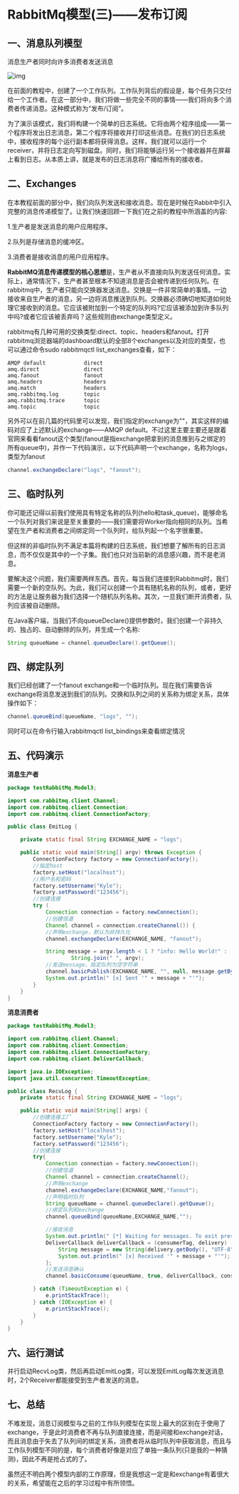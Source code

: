 # RabbitMq模型(三)——发布订阅

## 一、消息队列模型

消息生产者同时向许多消费者发送消息

![img](http://kyle-pic.oss-cn-hangzhou.aliyuncs.com/img/RabbitMqPubSub.png)

在前面的教程中，创建了一个工作队列。工作队列背后的假设是，每个任务只交付给一个工作者。在这一部分中，我们将做一些完全不同的事情——我们将向多个消费者传递消息。这种模式称为“发布/订阅”。

为了演示该模式，我们将构建一个简单的日志系统。它将由两个程序组成——第一个程序将发出日志消息，第二个程序将接收并打印这些消息。在我们的日志系统中，接收程序的每个运行副本都将获得消息。这样，我们就可以运行一个receiver，并将日志定向写到磁盘。同时，我们将能够运行另一个接收器并在屏幕上看到日志。从本质上讲，就是发布的日志消息将广播给所有的接收者。



## 二、Exchanges

在本教程前面的部分中，我们向队列发送和接收消息。现在是时候在Rabbit中引入完整的消息传递模型了。让我们快速回顾一下我们在之前的教程中所涵盖的内容:

1.生产者是发送消息的用户应用程序。

2.队列是存储消息的缓冲区。

3.消费者是接收消息的用户应用程序。

**RabbitMQ消息传递模型的核心思想**是，生产者从不直接向队列发送任何消息。实际上，通常情况下，生产者甚至根本不知道消息是否会被传递到任何队列。在rabbitmq中，生产者只能向交换器发送消息。交换是一件非常简单的事情。一边接收来自生产者的消息，另一边将消息推送到队列。交换器必须确切地知道如何处理它接收到的消息。它应该被附加到一个特定的队列吗?它应该被添加到许多队列中吗?或者它应该被丢弃吗？这些规则由exchange类型定义。

rabbitmq有几种可用的交换类型:direct、topic、headers和fanout。打开rabbitmq浏览器端的dashboard默认的全部8个exchanges以及对应的类型，也可以通过命令sudo rabbitmqctl list_exchanges查看，如下：

```
AMQP default			direct
amq.direct				direct
amq.fanout				fanout
amq.headers				headers
amq.match				headers
amq.rabbitmq.log		topic
amq.rabbitmq.trace		topic
amq.topic				topic
```

另外可以在前几篇的代码里可以发现，我们指定的exchange为""，其实这样的编码对应了上述默认的exchange——AMQP default。不过这里主要主要还是跟着官网来看看fanout这个类型(fanout是指exchange把拿到的消息推到与之绑定的所有queue中)，并作一下代码演示，以下代码声明一个exchange，名称为logs，类型为fanout

```java
channel.exchangeDeclare("logs", "fanout");
```



## 三、临时队列

你可能还记得以前我们使用具有特定名称的队列(hello和task_queue)，能够命名一个队列对我们来说是至关重要的——我们需要将Worker指向相同的队列。当希望在生产者和消费者之间绑定同一个队列时，给队列起一个名字很重要。

但这样的非临时队列不满足本篇将构建的日志系统，我们想要了解所有的日志消息，而不仅仅是其中的一个子集。我们也只对当前新的消息感兴趣，而不是老消息。

要解决这个问题，我们需要两样东西。首先，每当我们连接到Rabbitmq时，我们需要一个新的空队列。为此，我们可以创建一个具有随机名称的队列，或者，更好的方法是让服务器为我们选择一个随机队列名称。其次，一旦我们断开消费者，队列应该被自动删除。

在Java客户端，当我们不向queueDeclare()提供参数时，我们创建一个非持久的、独占的、自动删除的队列，并生成一个名称:

```java
String queueName = channel.queueDeclare().getQueue();
```



## 四、绑定队列

我们已经创建了一个fanout exchange和一个临时队列。现在我们需要告诉exchange将消息发送到我们的队列。交换和队列之间的关系称为绑定关系，具体操作如下：

```java
channel.queueBind(queueName, "logs", "");
```

同时可以在命令行输入rabbitmqctl list_bindings来查看绑定情况



## 五、代码演示

**消息生产者**

```java
package testRabbitMq.Model3;

import com.rabbitmq.client.Channel;
import com.rabbitmq.client.Connection;
import com.rabbitmq.client.ConnectionFactory;

public class EmitLog {

    private static final String EXCHANGE_NAME = "logs";

    public static void main(String[] argv) throws Exception {
        ConnectionFactory factory = new ConnectionFactory();
        //指定host
        factory.setHost("localhost");
        //用户名和密码
        factory.setUsername("Kyle");
        factory.setPassword("123456");
        //创建连接
        try (
            Connection connection = factory.newConnection();
            //创建信道
            Channel channel = connection.createChannel()) {
            //声明exchange，默认为非持久化
            channel.exchangeDeclare(EXCHANGE_NAME, "fanout");

            String message = argv.length < 1 ? "info: Hello World!" :
                    String.join(" ", argv);
			//发送message，指定队列为空字符串
            channel.basicPublish(EXCHANGE_NAME, "", null, message.getBytes("UTF-8"));
            System.out.println(" [x] Sent '" + message + "'");
        }
    }
}
```



**消息消费者**

```java
package testRabbitMq.Model3;

import com.rabbitmq.client.Channel;
import com.rabbitmq.client.Connection;
import com.rabbitmq.client.ConnectionFactory;
import com.rabbitmq.client.DeliverCallback;

import java.io.IOException;
import java.util.concurrent.TimeoutException;

public class RecvLog {
    private static final String EXCHANGE_NAME = "logs";

    public static void main(String[] args) {
        //创建连接工厂
        ConnectionFactory factory = new ConnectionFactory();
        factory.setHost("localhost");
        factory.setUsername("Kyle");
        factory.setPassword("123456");
        //创建连接
        try{
            Connection connection = factory.newConnection();
            //创建信道
            Channel channel = connection.createChannel();
            //声明exchange
            channel.exchangeDeclare(EXCHANGE_NAME,"fanout");
            //声明临时队列
            String queueName = channel.queueDeclare().getQueue();
            //绑定队列和exchange
            channel.queueBind(queueName,EXCHANGE_NAME,"");

            //接收消息
            System.out.println(" [*] Waiting for messages. To exit press CTRL+C");
            DeliverCallback deliverCallback = (consumerTag, delivery) -> {
                String message = new String(delivery.getBody(), "UTF-8");
                System.out.println(" [x] Received '" + message + "'");
            };
            //发送消息确认
            channel.basicConsume(queueName, true, deliverCallback, consumerTag -> { });

        } catch (TimeoutException e) {
            e.printStackTrace();
        } catch (IOException e) {
            e.printStackTrace();
        }
    }
}
```



## 六、运行测试

并行启动RecvLog类，然后再启动EmitLog类，可以发现EmitLog每次发送消息时，2个Receiver都能接受到生产者发送的消息。



## 七、总结

不难发现，消息订阅模型与之前的工作队列模型在实现上最大的区别在于使用了exchange，于是此时消费者不再与队列直接连接，而是间接和exchange对话，而且消息由于失去了队列间的绑定关系，消费者将从临时队列中获取消息，而且与工作队列模型不同的是，每个消费者好像是对应了单独一条队列(只是我的一种猜测)，因此不再是抢占式的了。

虽然还不明白两个模型内部的工作原理，但是我想这一定是和exchange有着很大的关系，希望能在之后的学习过程中有所领悟。